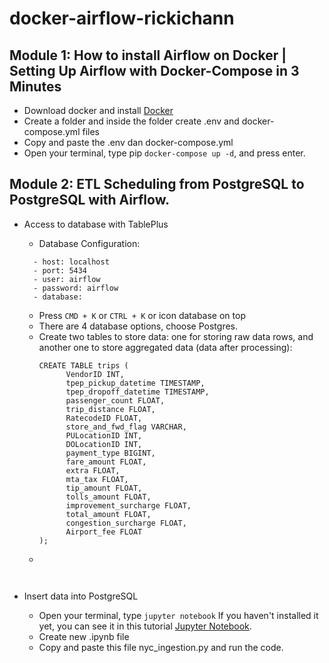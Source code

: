# docker-airflow-rickichann

## Module 1: How to install Airflow on Docker | Setting Up Airflow with Docker-Compose in 3 Minutes
- Download docker and install [Docker](https://www.docker.com/products/docker-desktop/)
- Create a folder and inside the folder create .env and docker-compose.yml files
- Copy and paste the .env dan docker-compose.yml
- Open your terminal, type pip ```docker-compose up -d```, and press enter.

## Module 2: ETL Scheduling from PostgreSQL to PostgreSQL with Airflow.

- Access to database with TablePlus
  - Database Configuration:
  ```
    - host: localhost
    - port: 5434
    - user: airflow
    - password: airflow
    - database: 
  ```
  - Press ```CMD + K``` or ``` CTRL + K ``` or icon database on top
  - There are 4 database options, choose Postgres.
  - Create two tables to store data: one for storing raw data rows, and another one to store aggregated data (data after processing):
    ```
    CREATE TABLE trips (
          VendorID INT,
          tpep_pickup_datetime TIMESTAMP,
          tpep_dropoff_datetime TIMESTAMP,
          passenger_count FLOAT,
          trip_distance FLOAT,
          RatecodeID FLOAT,
          store_and_fwd_flag VARCHAR,
          PULocationID INT,
          DOLocationID INT,
          payment_type BIGINT,
          fare_amount FLOAT,
          extra FLOAT,
          mta_tax FLOAT,
          tip_amount FLOAT,
          tolls_amount FLOAT,
          improvement_surcharge FLOAT,
          total_amount FLOAT,
          congestion_surcharge FLOAT,
          Airport_fee FLOAT
    );
    ```
  - ```




    ```


- Insert data into PostgreSQL
  - Open your terminal, type ``jupyter notebook`` If you haven't installed it yet, you can see it in this tutorial [Jupyter Notebook](https://www.youtube.com/watch?v=ENApxFALR7M).
  - Create new .ipynb file
  - Copy and paste this file nyc_ingestion.py and run the code.
    
